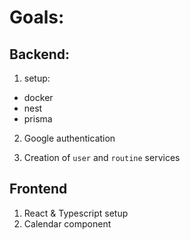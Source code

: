 # Goals:

## Backend:
1. setup:
- docker
- nest
- prisma
  
2. Google authentication

3. Creation of `user` and `routine` services

## Frontend
1. React & Typescript setup
2. Calendar component